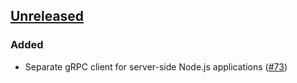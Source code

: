 ## [Unreleased]

### Added

- Separate gRPC client for server-side Node.js applications ([#73](https://github.com/cerbos/cerbos-sdk-javascript/pull/73))

[unreleased]: https://github.com/cerbos/cerbos-sdk-javascript/compare/138ce112e6b775902ddd3791faa8a763dad8614f...HEAD
